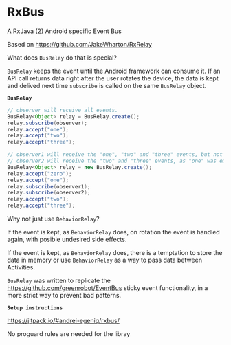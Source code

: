 # RxBus
A RxJava (2) Android specific Event Bus

Based on https://github.com/JakeWharton/RxRelay 

What does `BusRelay` do that is special? 

`BusRelay` keeps the event until the Android framework can consume it. If an API call returns data right after the user rotates the device, the data is kept and delived next time `subscribe` is called on the same `BusRelay` object.

**`BusRelay`**

```java
// observer will receive all events.
BusRelay<Object> relay = BusRelay.create();
relay.subscribe(observer);
relay.accept("one");
relay.accept("two");
relay.accept("three");
```
```java
// observer1 will receive the "one", "two" and "three" events, but not "zero"
// observer2 will receive the "two" and "three" events, as "one" was emited to observer1
BusRelay<Object> relay = new BusRelay.create();
relay.accept("zero");
relay.accept("one");
relay.subscribe(observer1);
relay.subscribe(observer2);
relay.accept("two");
relay.accept("three");
```
Why not just use `BehaviorRelay`?

If the event is kept, as `BehaviorRelay` does, on rotation the event is handled again, with posible undesired side effects.

If the event is kept, as `BehaviorRelay` does, there is a temptation to store the data in memory or use `BehaviorRelay` as a way to pass data between Activities. 

`BusRelay` was written to replicate the https://github.com/greenrobot/EventBus sticky event functionality, in a more strict way to prevent bad patterns. 

**`Setup instructions`**

https://jitpack.io/#andrei-egeniq/rxbus/

No proguard rules are needed for the libray
